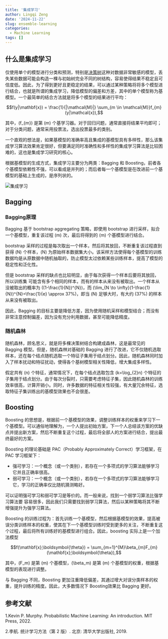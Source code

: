 ```yaml
---
title: '集成学习'
author: Lingqi Zeng
date: '2024-11-22'
slug: ensemble-learning
categories:
  - Machine Learning
tags: []
---
```


## 什么是集成学习

仅使用单个的模型进行分类和预测，特别是[决策树](/blog/decision-tree/)这种对数据非常敏感的模型，丢失某些数据可能会构造一棵与初始树完全不同的树结构，容易使得结果不稳定且可信度低。因此，为了得到更好且更稳定的结果，可以通过某种策略将将多个模型进行结合，也就是所谓的集成学习，降低模型的偏差和方差，其中的单个模型称为基模型。一个最简单的结合方法就是将多个模型的结果进行平均：

$$f(y|\mathbf{x}) = \frac{1}{|\mathcal{M}|} \sum_{m \in \mathcal{M}}f_{m}(y|\mathcal{x}),$$

其中，\(f_{m}\) 是第 \(m\) 个基学习器。对于回归问题，通常直接将结果平均即可；对于分类问题，通常采用投票法，选出投票最多的类别。

一个直观的想法是，如果基模型的准确率高且集成的基模型具有多样性，那么该集成学习算法效果肯定很好，但要满足同时准确性和多样性的集成学习算法是比较困难的，这也是集成学习研究的核心。

根据基模型的生成方式，集成学习主要分为两类：Bagging 和 Boosting，前者各个基模型依赖性不强，可以看成是并列的；而后者每一个基模型是在改进前一个基模型的基础上生成的，是序列状的。

![集成学习](https://miro.medium.com/v2/resize:fit:1400/0*fdDu8RbNLoUzrrlF.jpeg)

## Bagging

### Bagging原理

Bagging 基于 bootstrap aggregating 策略，即使用 bootstrap 进行采样，拟合一个基模型，重复该过程 \(m\) 次，最后将得到的 \(m\) 个基模型进行结合。

bootstrap 采样的过程是每次取出一个样本，然后将其放回，不断重复该过程直到获得 \(N\) 个样本，\(N\) 为原始样本数据集大小。该采样方法使得每个基模型的训练数据均是从原数据中随机抽取的，防止模型太过依赖某些训练样本，提高了模型的稳定性和泛化性。

但是 bootstrap 采样的缺点也比较明显，由于每次获得一个样本后要将其放回，所以训练集 可能含有多个相同的样本，而有的样本从来没有被取出。一个样本从没被取出的概率为 \((1-\frac{1}{N})^{N}\)，而 \(\lim_{N \to \infty}(1-\frac{1}{N})^{N}=\frac{1}{e} \approx 37\%\)，即当 \(N\) 足够大时，有大约 \(37\%\) 的样本从来没有被取出。

因此，Bagging 的目标主要是降低方差，因为使用随机采样和模型结合；而没有非常注意控制偏差，因为没有充分利用数据，甚至可能降低精度。

### 随机森林

随机森林，顾名思义，就是将多棵决策树结合构建成森林，这是最常见的 Bagging 模型。但是，随机森林对基础的 Bagging 进行了改进，它不仅随机选取样本，还在每个结点随机选取一个特征子集用于结点划分。因此，随机森林同时加入了样本扰动和特征扰动，使得各个基树模型相关性降低，增大集成多样性。

假定共有 \(n\) 个特征，通常情况下，在每个结点选取包含 \(k=\log_{2}n\) 个特征的子集用于结点划分。由于每次分裂时，只需要考虑特征子集，因此随机森林的训练效率很高，计算开销小。同时，许多数据的特征相关性较强，有大量冗余特征，选取特征子集训练出的基模型效果也不会很差。

## Boosting

Boosting 的思想是，根据前一个基模型的效果，调整训练样本的权重来学习下一个基模型。可以通俗地理解为，一个人提出初始方案，下一个人总结该方案的优缺点并提出新方案，然后不断重复这个过程，最后将全部人的方案进行结合，提出最终最好的方案。

Boosting 的理论基础是 PAC（Probably Approximately Correct）学习框架，在 PAC 学习框架下：

- 强可学习：一个概念（或一个类别），若存在一个多项式的学习算法能够学习它并且正确率很高。
- 弱可学习：一个概念（或一个类别），若存在一个多项式的学习算法能够学习它，学习的正确率仅比随机猜测略好。

可以证明强可学习和弱可学习是等价的。而一般来说，找到一个弱学习算法比强学习算法要 容易很多，因此我们只需要找到弱学习算法，然后以某种策略将其不断增强提升为强学习算法。

Boosting 的训练过程为：首先训练一个基模型，然后根据基模型的效果，提高被误分类训练样本的权重，使其在下一个基模型训练时受到更多的关注，不断重复这个过程，最后将所有训练好的基模型进行组合。因此，boosting 实际上是一个加法模型

$$f(\mathbf{x};\boldsymbol{\theta}) = \sum_{m=1}^{M}\beta_{m}F_{m}(\mathbf{x};\boldsymbol{\theta}),$$

其中，\(F_m\) 是第 \(m\) 个基模型，\(\beta_m\) 是第 \(m\) 个基模型的权重，根据基模型的表现进行调整。

与 Bagging 不同，Boosting 更加注重降低偏差，其通过增大对误分类样本的权重，提升训练的精度。因此，大多数情况下 Boosting效果比 Bagging 更好。

## 参考文献

1.Kevin P. Murphy. Probabilistic Machine Learning: An introduction. MIT Press, 2022.

2.李航. 统计学习方法（第 2 版）. 北京: 清华大学出版社, 2019.

